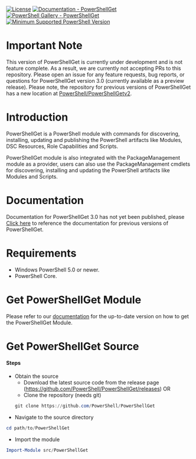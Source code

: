 
[![License](https://img.shields.io/badge/license-MIT-blue.svg)](https://github.com/PowerShell/PowerShellGet/blob/development/LICENSE)
[![Documentation - PowerShellGet](https://img.shields.io/badge/Documentation-PowerShellGet-blue.svg)](https://msdn.microsoft.com/en-us/powershell/gallery/psget)
[![PowerShell Gallery - PowerShellGet](https://img.shields.io/badge/PowerShell%20Gallery-PowerShellGet-blue.svg)](https://www.powershellgallery.com/packages/PowerShellGet)
[![Minimum Supported PowerShell Version](https://img.shields.io/badge/PowerShell-5.0-blue.svg)](https://github.com/PowerShell/PowerShellGet)

Important Note
==============
This version of PowerShellGet is currently under development and is not feature complete.
As a result, we are currently not accepting PRs to this repository. 
Please open an issue for any feature requests, bug reports, or questions for PowerShellGet version 3.0 (currently available as a preview release).
Please note, the repository for previous versions of PowerShellGet has a new location at [PowerShell/PowerShellGetv2](https://github.com/PowerShell/PowerShellGetv2).

Introduction
============

PowerShellGet is a PowerShell module with commands for discovering, installing, updating and publishing the PowerShell artifacts like Modules, DSC Resources, Role Capabilities and Scripts.

PowerShellGet module is also integrated with the PackageManagement module as a provider, users can also use the PackageManagement cmdlets for discovering, installing and updating the PowerShell artifacts like Modules and Scripts.


Documentation
=============

Documentation for PowerShellGet 3.0 has not yet been published, please
[Click here](https://docs.microsoft.com/powershell/module/PowerShellGet/?view=powershell-7)
to reference the documentation for previous versions of PowerShellGet.

Requirements
============

- Windows PowerShell 5.0 or newer.
- PowerShell Core.


Get PowerShellGet Module
========================

Please refer to our [documentation](https://www.powershellgallery.com/packages/PowerShellGet/) for the up-to-date version on how to get the PowerShellGet Module.


Get PowerShellGet Source
========================

#### Steps
* Obtain the source
    - Download the latest source code from the release page (https://github.com/PowerShell/PowerShellGet/releases) OR
    - Clone the repository (needs git)
    ```powershell
    git clone https://github.com/PowerShell/PowerShellGet
    ```
* Navigate to the source directory
```powershell
cd path/to/PowerShellGet
```

* Import the module
```powershell
Import-Module src/PowerShellGet
```

